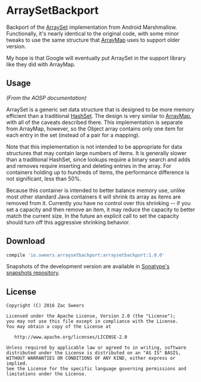 ArraySetBackport
=========

Backport of the [ArraySet][arrayset] implementation from Android Marshmallow. Functionally, it's
nearly identical to the original code, with some minor tweaks to use the same structure that 
[ArrayMap][arraymap] uses to support older version.

My hope is that Google will eventually put ArraySet in the support library like they did with 
ArrayMap.

Usage
-----

*(From the AOSP documentation)*

ArraySet is a generic set data structure that is designed to be more memory efficient than a 
traditional [HashSet][hashset]. The design is very similar to [ArrayMap][arraymap], with all 
of the caveats described there. This implementation is separate from ArrayMap, however, so the 
Object array contains only one item for each entry in the set (instead of a pair for a mapping).

Note that this implementation is not intended to be appropriate for data structures that may 
contain large numbers of items. It is generally slower than a traditional HashSet, since lookups 
require a binary search and adds and removes require inserting and deleting entries in the array. 
For containers holding up to hundreds of items, the performance difference is not significant, 
less than 50%.

Because this container is intended to better balance memory use, unlike most other standard 
Java containers it will shrink its array as items are removed from it. Currently you have no 
control over this shrinking -- if you set a capacity and then remove an item, it may reduce 
the capacity to better match the current size. In the future an explicit call to set the 
capacity should turn off this aggressive shrinking behavior.

Download
--------

```groovy
compile 'io.sweers.arraysetbackport:arraysetbackport:1.0.0'
```

Snapshots of the development version are available in [Sonatype's snapshots repository][snapshots].

License
-------

    Copyright (C) 2016 Zac Sweers

    Licensed under the Apache License, Version 2.0 (the "License");
    you may not use this file except in compliance with the License.
    You may obtain a copy of the License at

       http://www.apache.org/licenses/LICENSE-2.0

    Unless required by applicable law or agreed to in writing, software
    distributed under the License is distributed on an "AS IS" BASIS,
    WITHOUT WARRANTIES OR CONDITIONS OF ANY KIND, either express or implied.
    See the License for the specific language governing permissions and
    limitations under the License.

 [arrayset]: http://developer.android.com/reference/android/util/ArraySet.html
 [hashset]: http://developer.android.com/reference/java/util/HashSet.html
 [arraymap]: http://developer.android.com/reference/android/util/ArrayMap.html
 [snapshots]: https://oss.sonatype.org/content/repositories/snapshots/
